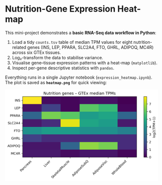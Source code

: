 # Nutrition-Gene Expression Heat-map

This mini-project demonstrates a **basic RNA-Seq data workflow in Python**:

1. Load a tidy `counts.tsv` table of median TPM values for eight nutrition-related genes (INS, LEP, PPARA, SLC2A4, FTO, GHRL, ADIPOQ, MC4R) across six GTEx tissues.  
2. Log₂-transform the data to stabilise variance.  
3. Visualise gene–tissue expression patterns with a heat-map (`matplotlib`).  
4. Inspect per-gene descriptive statistics with `pandas`.

Everything runs in a single Jupyter notebook (`expression_heatmap.ipynb`).  
The plot is saved as **`heatmap.png`** for quick viewing:

![heat-map](heatmap.png)
